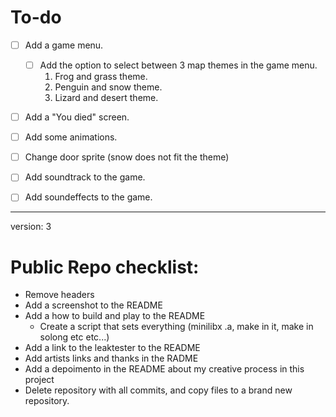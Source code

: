 # To-do
- [ ] Add a game menu.
    - [ ] Add the option to select between 3 map themes in the game menu.
        1. Frog and grass theme.
        2. Penguin and snow theme.
        3. Lizard and desert theme.
- [ ] Add a "You died" screen.
- [ ] Add some animations.
- [ ] Change door sprite (snow does not fit the theme)
- [ ] Add soundtrack to the game.
- [ ] Add soundeffects to the game.



---
version: 3

# Public Repo checklist:
- Remove headers
- Add a screenshot to the README
- Add a how to build and play to the README
    - Create a script that sets everything (minilibx .a, make in it, make in solong etc etc...)
- Add a link to the leaktester to the README
- Add artists links and thanks in the RADME
- Add a depoimento in the README about my creative process in this project
- Delete repository with all commits, and copy files to a brand new repository.

